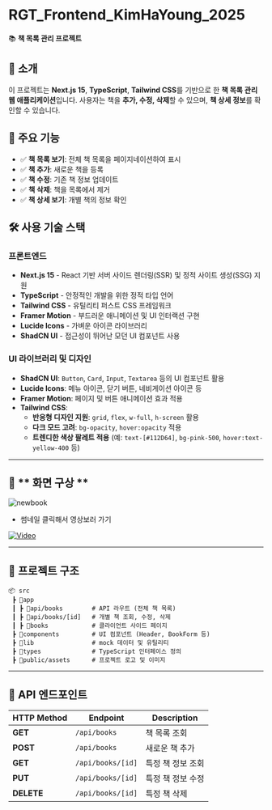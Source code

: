 # RGT_Frontend_KimHaYoung_2025

📚 **책 목록 관리 프로젝트**

## 📌 소개

이 프로젝트는 **Next.js 15**, **TypeScript**, **Tailwind CSS**를 기반으로 한 **책 목록 관리 웹 애플리케이션**입니다. 사용자는 책을 **추가, 수정, 삭제**할 수 있으며, **책 상세 정보**를 확인할 수 있습니다.

## 🎯 주요 기능

- ✅ **책 목록 보기**: 전체 책 목록을 페이지네이션하여 표시
- ✅ **책 추가**: 새로운 책을 등록
- ✅ **책 수정**: 기존 책 정보 업데이트
- ✅ **책 삭제**: 책을 목록에서 제거
- ✅ **책 상세 보기**: 개별 책의 정보 확인

## 🛠️ 사용 기술 스택

### **프론트엔드**
- **Next.js 15** - React 기반 서버 사이드 렌더링(SSR) 및 정적 사이트 생성(SSG) 지원
- **TypeScript** - 안정적인 개발을 위한 정적 타입 언어
- **Tailwind CSS** - 유틸리티 퍼스트 CSS 프레임워크
- **Framer Motion** - 부드러운 애니메이션 및 UI 인터랙션 구현
- **Lucide Icons** - 가벼운 아이콘 라이브러리
- **ShadCN UI** - 접근성이 뛰어난 모던 UI 컴포넌트 사용

### **UI 라이브러리 및 디자인**
- **ShadCN UI**: `Button`, `Card`, `Input`, `Textarea` 등의 UI 컴포넌트 활용
- **Lucide Icons**: 메뉴 아이콘, 닫기 버튼, 네비게이션 아이콘 등
- **Framer Motion**: 페이지 및 버튼 애니메이션 효과 적용
- **Tailwind CSS**:
  - **반응형 디자인 지원**: `grid`, `flex`, `w-full`, `h-screen` 활용
  - **다크 모드 고려**: `bg-opacity`, `hover:opacity` 적용
  - **트렌디한 색상 팔레트 적용** (예: `text-[#112D64]`, `bg-pink-500`, `hover:text-yellow-400` 등)

---

## 🚀 ** 화면 구상 **


![newbook](https://github.com/user-attachments/assets/942e0249-165f-44c3-9c45-53e3994166b6)


- 썸네일 클릭해서 영상보러 가기

[![Video](https://img.youtube.com/vi/gtpN-hFdpLw/0.jpg)](https://youtu.be/gtpN-hFdpLw)


---

## 📂 프로젝트 구조

```
📦 src
 ┣ 📂app
 ┃ ┣ 📂api/books        # API 라우트 (전체 책 목록)
 ┃ ┣ 📂api/books/[id]   # 개별 책 조회, 수정, 삭제
 ┃ ┣ 📂books            # 클라이언트 사이드 페이지
 ┣ 📂components         # UI 컴포넌트 (Header, BookForm 등)
 ┣ 📂lib                # mock 데이터 및 유틸리티
 ┣ 📂types              # TypeScript 인터페이스 정의
 ┣ 📂public/assets      # 프로젝트 로고 및 이미지
```

---

## 🔗 API 엔드포인트

| HTTP Method | Endpoint             | Description              |
|------------|----------------------|--------------------------|
| **GET**    | `/api/books`         | 책 목록 조회             |
| **POST**   | `/api/books`         | 새로운 책 추가           |
| **GET**    | `/api/books/[id]`    | 특정 책 정보 조회        |
| **PUT**    | `/api/books/[id]`    | 특정 책 정보 수정        |
| **DELETE** | `/api/books/[id]`    | 특정 책 삭제             |




